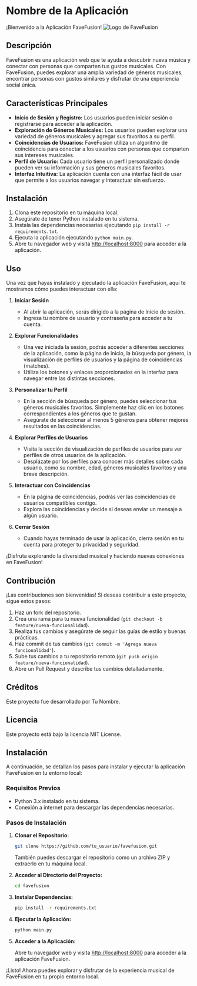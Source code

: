 # Nombre de la Aplicación
¡Bienvenido a la Aplicación FaveFusion!
![Logo de FaveFusion](./imgagenes/Bad-Bunny.jpg)


## Descripción
FaveFusion es una aplicación web que te ayuda a descubrir nueva música y conectar con personas que comparten tus gustos musicales. Con FaveFusion, puedes explorar una amplia variedad de géneros musicales, encontrar personas con gustos similares y disfrutar de una experiencia social única.

## Características Principales
- **Inicio de Sesión y Registro:** Los usuarios pueden iniciar sesión o registrarse para acceder a la aplicación.
- **Exploración de Géneros Musicales:** Los usuarios pueden explorar una variedad de géneros musicales y agregar sus favoritos a su perfil.
- **Coincidencias de Usuarios:** FaveFusion utiliza un algoritmo de coincidencia para conectar a los usuarios con personas que comparten sus intereses musicales.
- **Perfil de Usuario:** Cada usuario tiene un perfil personalizado donde pueden ver su información y sus géneros musicales favoritos.
- **Interfaz Intuitiva:** La aplicación cuenta con una interfaz fácil de usar que permite a los usuarios navegar y interactuar sin esfuerzo.

## Instalación
1. Clona este repositorio en tu máquina local.
2. Asegúrate de tener Python instalado en tu sistema.
3. Instala las dependencias necesarias ejecutando `pip install -r requirements.txt`.
4. Ejecuta la aplicación ejecutando `python main.py`.
5. Abre tu navegador web y visita [http://localhost:8000](http://localhost:8000) para acceder a la aplicación.

## Uso

Una vez que hayas instalado y ejecutado la aplicación FaveFusion, aquí te mostramos cómo puedes interactuar con ella:

1. **Iniciar Sesión**
   - Al abrir la aplicación, serás dirigido a la página de inicio de sesión.
   - Ingresa tu nombre de usuario y contraseña para acceder a tu cuenta.

2. **Explorar Funcionalidades**
   - Una vez iniciada la sesión, podrás acceder a diferentes secciones de la aplicación, como la página de inicio, la búsqueda por género, la visualización de perfiles de usuarios y la página de coincidencias (matches).
   - Utiliza los botones y enlaces proporcionados en la interfaz para navegar entre las distintas secciones.

3. **Personalizar tu Perfil**
   - En la sección de búsqueda por género, puedes seleccionar tus géneros musicales favoritos. Simplemente haz clic en los botones correspondientes a los géneros que te gustan.
   - Asegúrate de seleccionar al menos 5 géneros para obtener mejores resultados en las coincidencias.

4. **Explorar Perfiles de Usuarios**
   - Visita la sección de visualización de perfiles de usuarios para ver perfiles de otros usuarios de la aplicación.
   - Desplázate por los perfiles para conocer más detalles sobre cada usuario, como su nombre, edad, géneros musicales favoritos y una breve descripción.

5. **Interactuar con Coincidencias**
   - En la página de coincidencias, podrás ver las coincidencias de usuarios compatibles contigo.
   - Explora las coincidencias y decide si deseas enviar un mensaje a algún usuario.

6. **Cerrar Sesión**
   - Cuando hayas terminado de usar la aplicación, cierra sesión en tu cuenta para proteger tu privacidad y seguridad.

¡Disfruta explorando la diversidad musical y haciendo nuevas conexiones en FaveFusion!


## Contribución
¡Las contribuciones son bienvenidas! Si deseas contribuir a este proyecto, sigue estos pasos:
1. Haz un fork del repositorio.
2. Crea una rama para tu nueva funcionalidad (`git checkout -b feature/nueva-funcionalidad`).
3. Realiza tus cambios y asegúrate de seguir las guías de estilo y buenas prácticas.
4. Haz commit de tus cambios (`git commit -m 'Agrega nueva funcionalidad'`).
5. Sube tus cambios a tu repositorio remoto (`git push origin feature/nueva-funcionalidad`).
6. Abre un Pull Request y describe tus cambios detalladamente.

## Créditos
Este proyecto fue desarrollado por Tu Nombre.

## Licencia
Este proyecto está bajo la licencia MIT License.

## Instalación

A continuación, se detallan los pasos para instalar y ejecutar la aplicación FaveFusion en tu entorno local:

### Requisitos Previos

- Python 3.x instalado en tu sistema.
- Conexión a internet para descargar las dependencias necesarias.

### Pasos de Instalación

1. **Clonar el Repositorio:**

    ```bash
    git clone https://github.com/tu_usuario/favefusion.git
    ```

    También puedes descargar el repositorio como un archivo ZIP y extraerlo en tu máquina local.

2. **Acceder al Directorio del Proyecto:**

    ```bash
    cd favefusion
    ```

3. **Instalar Dependencias:**

    ```bash
    pip install -r requirements.txt
    ```

4. **Ejecutar la Aplicación:**

    ```bash
    python main.py
    ```

5. **Acceder a la Aplicación:**

    Abre tu navegador web y visita [http://localhost:8000](http://localhost:8000) para acceder a la aplicación FaveFusion.

¡Listo! Ahora puedes explorar y disfrutar de la experiencia musical de FaveFusion en tu propio entorno local.
